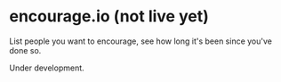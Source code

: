 encourage.io (not live yet)
===========================

List people you want to encourage, see how long it's been since you've done so.

Under development.
